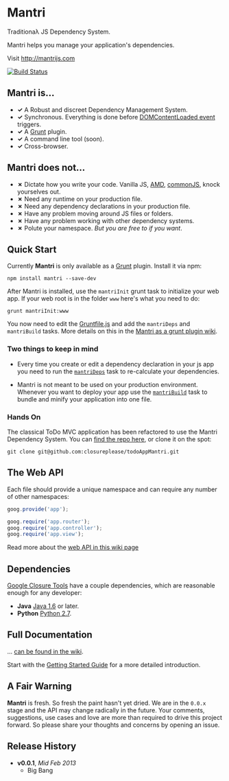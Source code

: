 # Mantri

Traditionaλ JS Dependency System.

Mantri helps you manage your application's dependencies.

Visit http://mantrijs.com

[![Build Status](https://travis-ci.org/closureplease/mantri.png?branch=master)](https://travis-ci.org/closureplease/mantri)

## **Mantri** is...

* **✓** A Robust and discreet Dependency Management System.
* **✓** Synchronous. Everything is done before [DOMContentLoaded event][DOMContentLoaded] triggers.
* **✓** A [Grunt][] plugin.
* **✓** A command line tool (soon).
* **✓** Cross-browser.

## **Mantri** does not...

* **✗** Dictate how you write your code. Vanilla JS, [AMD][], [commonJS][], knock yourselves out.
* **✗** Need any runtime on your production file.
* **✗** Need any dependency declarations in your production file.
* **✗** Have any problem moving around JS files or folders.
* **✗** Have any problem working with other dependency systems.
* **✗** Polute your namespace. *But you are free to if you want*.

## Quick Start

Currently **Mantri** is only available as a [Grunt][] plugin. Install it via npm:

```shell
npm install mantri --save-dev
```

After Mantri is installed, use the `mantriInit` grunt task to initialize your web app. If your web root is in the folder `www` here's what you need to do:

```shell
grunt mantriInit:www
```
You now need to edit the [Gruntfile.js][Gruntfile] and add the `mantriDeps` and `mantriBuild` tasks. More details on this in the [Mantri as a grunt plugin wiki][grunt-wiki].

### Two things to keep in mind

* Every time you create or edit a dependency declaration in your js app you need to run the [`mantriDeps`][mantriDeps] task to re-calculate your dependencies.

* Mantri is not meant to be used on your production environment. Whenever you want to deploy your app use the [`mantriBuild`][mantriBuild] task to bundle and minify your application into one file.

### Hands On

The classical ToDo MVC application has been refactored to use the Mantri Dependency System. You can [find the repo  here][ToDoApp], or clone it on the spot:

```shell
git clone git@github.com:closureplease/todoAppMantri.git
```

## The Web API

Each file should provide a unique namespace and can require any number of other namespaces:

```js
goog.provide('app');

goog.require('app.router');
goog.require('app.controller');
goog.require('app.view');
```

Read more about the [web API in this wiki page][web-wiki]
## Dependencies

[Google Closure Tools][closure-tools] have a couple dependencies, which are reasonable enough for any developer:

* **Java** [Java 1.6](http://java.com/) or later.
* **Python** [Python 2.7](http://python.org/).

## Full Documentation

... [can be found in the wiki][wiki].

Start with the [Getting Started Guide][start-wiki] for a more detailed introduction.

## A Fair Warning

**Mantri** is fresh. So fresh the paint hasn't yet dried. We are in the `0.0.x` stage and the API may change radically in the future. Your comments, suggestions, use cases and love are more than required to drive this project forward. So please share your thoughts and concerns by opening an issue.



## Release History
- **v0.0.1**, *Mid Feb 2013*
  - Big Bang


[closure-tools]: https://developers.google.com/closure/ "Google Closure Tools"
[amd]: https://github.com/amdjs/amdjs-api/wiki/AMD "The Asynchronous Module Definition (AMD) API"
[commonjs]: http://www.commonjs.org/ "CommonJS Module System"
[wiki]: https://github.com/closureplease/mantri/wiki "Mantri Documentation home"
[config-wiki]: https://github.com/closureplease/mantri/wiki/The-Web-Configuration-File "The Mantri web configuration file"
[cli-wiki]: https://github.com/closureplease/mantri/wiki/Mantri-on-the-Command-Line "Mantri on the Command Line"
[start-wiki]: https://github.com/closureplease/mantri/wiki/Getting-Started-Guide "Mantri Getting Started Guide"
[web-wiki]: https://github.com/closureplease/mantri/wiki/Mantri-Web-API "Mantri's Web API"
[grunt-wiki]: https://github.com/closureplease/mantri/wiki/Mantri-As-a-Grunt-Plugin "Using Mantri as a Grunt Plugin"
[grunt]: http://gruntjs.com/
[Getting Started]: https://github.com/gruntjs/grunt/wiki/Getting-started
[package.json]: https://npmjs.org/doc/json.html
[DOMContentLoaded]: https://developer.mozilla.org/en-US/docs/Mozilla_event_reference/DOMContentLoaded_(event) "MDN DOMContentLoaded event"
[mantriDeps]: https://github.com/closureplease/mantri/wiki/Grunt-Task-mantriDeps "The mantriDeps grunt task"
[mantriBuild]: https://github.com/closureplease/mantri/wiki/Grunt-Task-mantriBuild "The mantriBuild grunt task"
[Gruntfile]: https://github.com/gruntjs/grunt/wiki/Sample-Gruntfile "Grunt's Gruntfile.js"
[ToDoApp]: https://github.com/thanpolas/todoAppMantri "The classical ToDo MVC app using Mantri's dependency management system"
